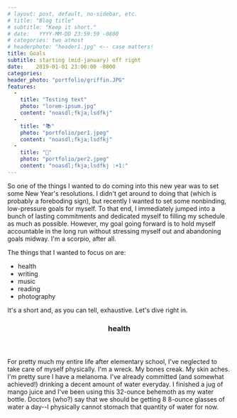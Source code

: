 ```yaml
---
# layout: post, default, no-sidebar, etc.
# title: "Blog title"
# subtitle: "Keep it short."
# date:   YYYY-MM-DD 23:59:59 -0800
# categories: two atmost
# headerphoto: "header1.jpg" <-- case matters!
title: Goals
subtitle: starting (mid-january) off right
date:    2019-01-01 23:00:00 -0800
categories: 
header_photo: "portfolio/griffin.JPG"
features:
  -
    title: "Testing text"
    photo: "lorem-ipsum.jpg"
    content: "noasdl;fkja;lsdfkj"
  -
    title: "📚"
    photo: "portfolio/per1.jpeg"
    content: "noasdl;fkja;lsdfkj"
  -
    title: "🎹"
    photo: "portfolio/per2.jpeg"
    content: "noasdl;fkja;lsdfkj :+1:"
---
```

So one of the things I wanted to do coming into this new year was to set some New Year's resolutions. I didn't get around to doing that (which is probably a foreboding sign), but recently I wanted to set some nonbinding, low-pressure goals for myself. To that end, I immediately jumped into a bunch of lasting commitments and dedicated myself to filling my schedule as much as possible. However, my goal going forward is to hold myself accountable in the long run without stressing myself out and abandoning goals midway. I'm a scorpio, after all.

The things that I wanted to focus on are:
- health
- writing
- music
- reading
- photography

It's a short and, as you can tell, exhaustive. Let's dive right in.

<header><h3>health</h3></header>

For pretty much my entire life after elementary school, I've neglected to take care of myself physically. I'm a wreck. My bones creak. My skin aches. I'm pretty sure I have a melanoma. I've already committed (and somewhat achieved!) drinking a decent amount of water everyday. I finished a jug of mango juice and I've been using this 32-ounce behemoth as my water bottle. Doctors (who?) say that we should be getting 8 8-ounce glasses of water a day--I physically cannot stomach that quantity of water for now.
